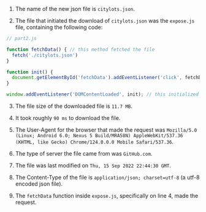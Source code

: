 1. The name of the new json file is `citylots.json`.

2. The file that initiated the download of `citylots.json` was the `expose.js` file, containing the following code:

```js
// part2.js

function fetchData() { // this method fetched the file
  fetch('./citylots.json')
}

function init() {
  document.getElementById('fetchData').addEventListener('click', fetchData); // this made the button fetch the file
}

window.addEventListener('DOMContentLoaded', init); // this initialized the function that made the button fetch the file
```

3. The file size of the downloaded file is `11.7 MB`.

4. It took roughly `90 ms` to download the file.

5. The User-Agent for the browser that made the request was `Mozilla/5.0 (Linux; Android 6.0; Nexus 5 Build/MRA58N) AppleWebKit/537.36 (KHTML, like Gecko) Chrome/124.0.0.0 Mobile Safari/537.36`.

6. The type of server the file came from was `GitHub.com`.

7. The file was last modified on `Thu, 15 Sep 2022 22:44:30 GMT`.

8. The Content-Type of the file is `application/json; charset=utf-8` (a utf-8 encoded json file).

9. The `fetchData` function inside `expose.js`, specifically on line 4, made the request.